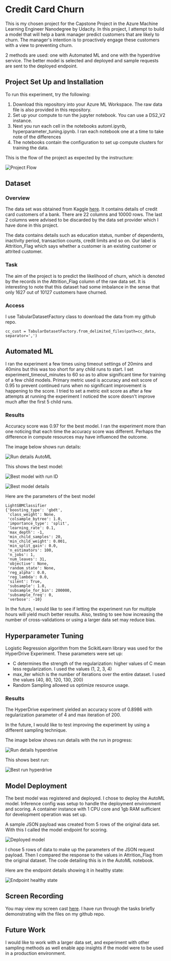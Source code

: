 # Credit Card Churn

This is my chosen project for the Capstone Project in the Azure Machine Learning Engineer Nanodegree by Udacity. In this project, I attempt to build a model that will help a bank manager predict customers that are likely to churn. The manager's intention is to proactively engage these customers with a view to preventing churn. 

2 methods are used: one with Automated ML and one with the hyperdrive service. The better model is selected and deployed and sample requests are sent to the deployed endpoint.

## Project Set Up and Installation

To run this experiment, try the following:
<ol>
  <li>Download this repository into your Azure ML Workspace. The raw data file is also provided in this repository.</li>
  <li>Set up your compute to run the jupyter notebook. You can use a DS2_V2 instance.</li>
  <li>Next you run each cell in the notebooks automl.ipynb, hyperparameter_tuning.ipynb. I ran each notebook one at a time to take note of the differences</li>
  <li>The notebooks contain the configuration to set up compute clusters for training the data.</li>
</ol>

This is the flow of the project as expected by the instructure:

![Project Flow](https://github.com/obinnaonyema/CreditCardChurn_UdacityAZMLCapstone/blob/main/Images/project_flow.PNG)

## Dataset

### Overview

The data set was obtained from Kaggle [here](https://www.kaggle.com/sakshigoyal7/credit-card-customers). It contains details of credit card customers of a bank. There are 22 columns and 10000 rows. The last 2 columns were advised to be discarded by the data set provider which I have done in this project.

The data contains details such as education status, number of dependents, inactivity period, transaction counts, credit limits and so on. Our label is Attrition_Flag which says whether a customer is an existing customer or attrited customer.

### Task

The aim of the project is to predict the likelihood of churn, which is denoted by the records in the Attrition_Flag column of the raw data set. It is interesting to note that this dataset had some imbalance in the sense that only 1627 out of 10127 customers have churned.

### Access

I use TabularDatasetFactory class to download the data from my github repo. 

`cc_cust = TabularDatasetFactory.from_delimited_files(path=cc_data, separator=',')`

## Automated ML

I ran the experiment a few times using timeout settings of 20mins and 40mins but this was too short for any child runs to start. I set experiment_timeout_minutes to 60 so as to allow significant time for training of a few child models. Primary metric used is accuracy and exit score of 0.95 to prevent continued runs when no significant improvement is happening to the score. I tried to set a metric exit score as after a few attempts at running the experiment I noticed the score doesn't improve much after the first 5 child runs.

### Results

Accuracy score was 0.97 for the best model. I ran the experiment more than one noticing that each time the accuracy score was different. Perhaps the difference in compute resources may have influenced the outcome. 

The image below shows run details:

![Run details AutoML](Images/run_details_automl_3.PNG)

This shows the best model:

![Best model with run ID](https://github.com/obinnaonyema/CreditCardChurn_UdacityAZMLCapstone/blob/main/Images/best_model_with_run_id.PNG)

![Best model details](Images/best_model_details.PNG)

Here are the parameters of the best model
```
LightGBMClassifier
{'boosting_type': 'gbdt',
 'class_weight': None,
 'colsample_bytree': 1.0,
 'importance_type': 'split',
 'learning_rate': 0.1,
 'max_depth': -1,
 'min_child_samples': 20,
 'min_child_weight': 0.001,
 'min_split_gain': 0.0,
 'n_estimators': 100,
 'n_jobs': 1,
 'num_leaves': 31,
 'objective': None,
 'random_state': None,
 'reg_alpha': 0.0,
 'reg_lambda': 0.0,
 'silent': True,
 'subsample': 1.0,
 'subsample_for_bin': 200000,
 'subsample_freq': 0,
 'verbose': -10}
```

In the future, I would like to see if letting the experiment run for multiple hours will yield much better results. Also, testing to see how increasing the number of cross-validations or using a larger data set may reduce bias. 


## Hyperparameter Tuning

Logistic Regression algorithm from the ScikitLearn library was used for the HyperDrive Experiment. These parameters were set up:

<ul>
<li> C determines the strength of the regularization: higher values of C mean less regularization. I used the values (1, 2, 3, 4) </li>
<li> max_iter which is the number of iterations over the entire dataset. I used the values (40, 80, 120, 130, 200)</li>
<li> Random Sampling allowed us optimize resource usage.</li>
</ul>

### Results

The HyperDrive experiment yielded an accuracy score of 0.8986 with regularization parameter of 4 and max iteration of 200.

In the future, I would like to test improving the experiment by using a different sampling technique.

The image below shows run details with the run in progress:

![Run details hyperdrive](Images/run_details_hyperdrive_3.PNG)

This shows best run:

![Best run hyperdrive](https://github.com/obinnaonyema/CreditCardChurn_UdacityAZMLCapstone/blob/main/Images/best_run_hyperdrive_with_run_id.PNG)


## Model Deployment

The best model was registered and deployed. I chose to deploy the AutoML model. Inference config was setup to handle the deployment environment and scoring. A container instance with 1 CPU core and 1gb RAM sufficient for development operation was set up.

A sample JSON payload was created from 5 rows of the original data set. With this I called the model endpoint for scoring.

![Deployed model](https://github.com/obinnaonyema/CreditCardChurn_UdacityAZMLCapstone/blob/main/Images/deployed_model.PNG)

I chose 5 rows of data to make up the parameters of the JSON request payload. Then I compared the response to the values in Attrition_Flag from the original dataset. The code detailing this is in the AutoML notebook.

Here are the endpoint details showing it in healthy state:

![Endpoint healthy state](https://github.com/obinnaonyema/CreditCardChurn_UdacityAZMLCapstone/blob/main/Images/endpoint_details.PNG)

## Screen Recording

You may view my screen cast [here](https://youtu.be/dwEIDuCOSfw). I have run through the tasks briefly demonstrating with the files on my github repo.


## Future Work

I would like to work with a larger data set, and experiment with other sampling methods as well enable app insights if the model were to be used in a production environment.
